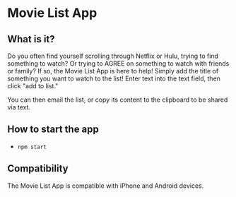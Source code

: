 # Movie List App

## What is it?
Do you often find yourself scrolling through Netflix or Hulu, trying to find something to watch? Or trying to AGREE on something to watch with friends or family? If so, the Movie List App is here to help! Simply add the title of something you want to watch to the list! Enter text into the text field, then click "add to list."

You can then email the list, or copy its content to the clipboard to be shared via text.  

## How to start the app
- `npm start`

## Compatibility
The Movie List App is compatible with iPhone and Android devices. 


